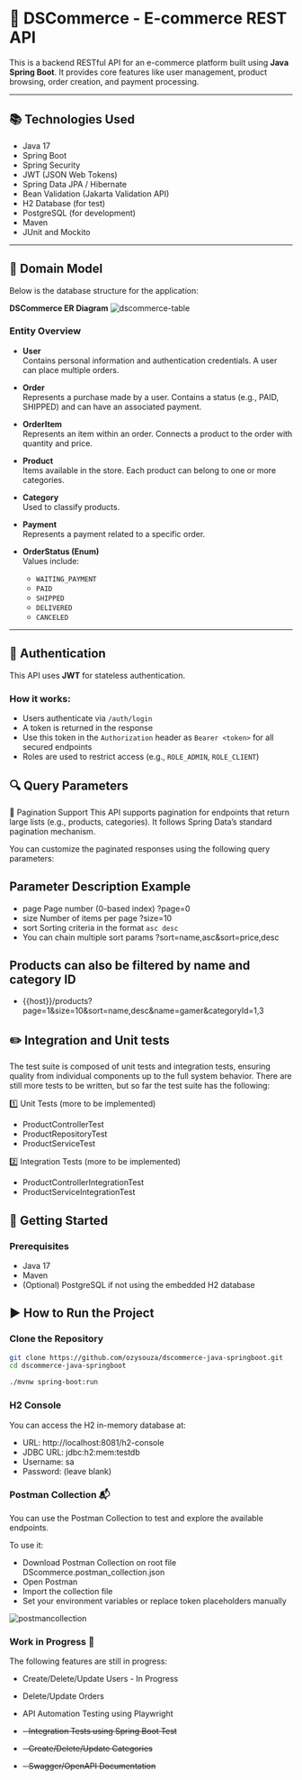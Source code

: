 # 🛒 DSCommerce - E-commerce REST API

This is a backend RESTful API for an e-commerce platform built using **Java Spring Boot**. It provides core features like user management, product browsing, order creation, and payment processing.

---

## 📚 Technologies Used

- Java 17
- Spring Boot
- Spring Security
- JWT (JSON Web Tokens)
- Spring Data JPA / Hibernate
- Bean Validation (Jakarta Validation API)
- H2 Database (for test)
- PostgreSQL (for development)
- Maven
- JUnit and Mockito

---

## 🧱 Domain Model

Below is the database structure for the application:

**DSCommerce ER Diagram**
![dscommerce-table](https://github.com/user-attachments/assets/7d3742c0-0288-4e44-8223-f6194ef2e5c7)

### Entity Overview

- **User**  
  Contains personal information and authentication credentials. A user can place multiple orders.

- **Order**  
  Represents a purchase made by a user. Contains a status (e.g., PAID, SHIPPED) and can have an associated payment.

- **OrderItem**  
  Represents an item within an order. Connects a product to the order with quantity and price.

- **Product**  
  Items available in the store. Each product can belong to one or more categories.

- **Category**  
  Used to classify products.

- **Payment**  
  Represents a payment related to a specific order.

- **OrderStatus (Enum)**  
  Values include:
  - `WAITING_PAYMENT`
  - `PAID`
  - `SHIPPED`
  - `DELIVERED`
  - `CANCELED`

---

## 🔐 Authentication

This API uses **JWT** for stateless authentication.

### How it works:

- Users authenticate via `/auth/login`
- A token is returned in the response
- Use this token in the `Authorization` header as `Bearer <token>` for all secured endpoints
- Roles are used to restrict access (e.g., `ROLE_ADMIN`, `ROLE_CLIENT`)

## 🔍 Query Parameters
📄 Pagination Support
This API supports pagination for endpoints that return large lists (e.g., products, categories). It follows Spring Data’s standard pagination mechanism.

You can customize the paginated responses using the following query parameters:

## Parameter	Description	Example
- page	Page number (0-based index)	?page=0
- size	Number of items per page	?size=10
- sort	Sorting criteria in the format `asc	desc`
- You can chain multiple sort params	?sort=name,asc&sort=price,desc
## Products	can also be filtered by name and category ID
- {{host}}/products?page=1&size=10&sort=name,desc&name=gamer&categoryId=1,3

## ✏️ Integration and Unit tests
The test suite is composed of unit tests and integration tests, ensuring quality from individual components up to the full system behavior. There are still more tests to be written, but so far the test suite has the following:

1️⃣ Unit Tests (more to be implemented)
- ProductControllerTest
- ProductRepositoryTest
- ProductServiceTest

2️⃣ Integration Tests (more to be implemented)
- ProductControllerIntegrationTest
- ProductServiceIntegrationTest

## 🚀 Getting Started

### Prerequisites

- Java 17
- Maven
- (Optional) PostgreSQL if not using the embedded H2 database

## ▶️ How to Run the Project
### Clone the Repository

```bash
git clone https://github.com/ozysouza/dscommerce-java-springboot.git
cd dscommerce-java-springboot
```
```bash
./mvnw spring-boot:run
```

### H2 Console
You can access the H2 in-memory database at:

- URL: http://localhost:8081/h2-console
- JDBC URL: jdbc:h2:mem:testdb
- Username: sa
- Password: (leave blank)

### Postman Collection 📬
You can use the Postman Collection to test and explore the available endpoints.

To use it:
- Download Postman Collection on root file DScommerce.postman_collection.json
- Open Postman
- Import the collection file
- Set your environment variables or replace token placeholders manually
  
![postmancollection](https://github.com/user-attachments/assets/eb3cc69c-0d03-41cb-9b89-b0d5f5a2d653)


### Work in Progress 🚧
The following features are still in progress:

 
 - Create/Delete/Update Users - In Progress
 - Delete/Update Orders

 

 - API Automation Testing using Playwright
 - <s>- Integration Tests using Spring Boot Test
 - <s>- Create/Delete/Update Categories</s>
 - <s>- Swagger/OpenAPI Documentation



